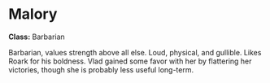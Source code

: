 # Malory

**Class:** Barbarian

Barbarian, values strength above all else. Loud, physical, and gullible. Likes Roark for his boldness. Vlad gained some favor with her by flattering her victories, though she is probably less useful long-term.